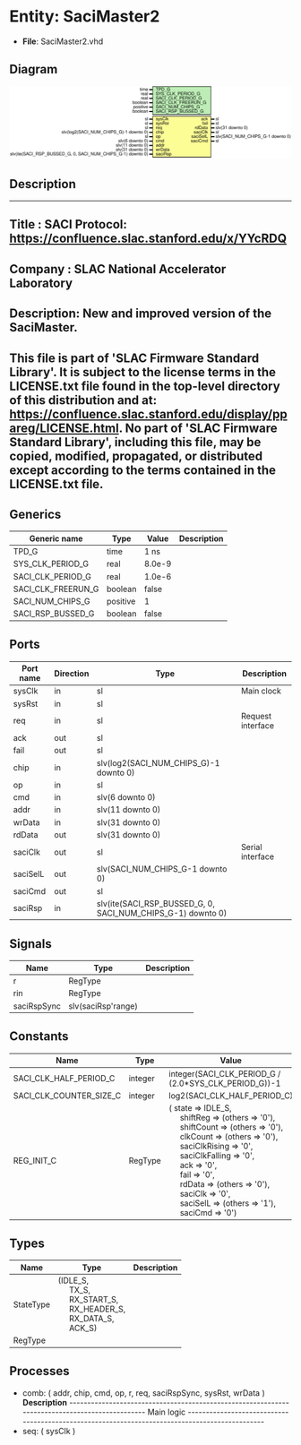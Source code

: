 # Entity: SaciMaster2

- **File**: SaciMaster2.vhd
## Diagram

![Diagram](SaciMaster2.svg "Diagram")
## Description

-----------------------------------------------------------------------------
 Title      : SACI Protocol: https://confluence.slac.stanford.edu/x/YYcRDQ
-----------------------------------------------------------------------------
 Company    : SLAC National Accelerator Laboratory
-----------------------------------------------------------------------------
 Description: New and improved version of the SaciMaster.
-----------------------------------------------------------------------------
 This file is part of 'SLAC Firmware Standard Library'.
 It is subject to the license terms in the LICENSE.txt file found in the
 top-level directory of this distribution and at:
    https://confluence.slac.stanford.edu/display/ppareg/LICENSE.html.
 No part of 'SLAC Firmware Standard Library', including this file,
 may be copied, modified, propagated, or distributed except according to
 the terms contained in the LICENSE.txt file.
-----------------------------------------------------------------------------
## Generics

| Generic name       | Type     | Value  | Description |
| ------------------ | -------- | ------ | ----------- |
| TPD_G              | time     | 1 ns   |             |
| SYS_CLK_PERIOD_G   | real     | 8.0e-9 |             |
| SACI_CLK_PERIOD_G  | real     | 1.0e-6 |             |
| SACI_CLK_FREERUN_G | boolean  | false  |             |
| SACI_NUM_CHIPS_G   | positive | 1      |             |
| SACI_RSP_BUSSED_G  | boolean  | false  |             |
## Ports

| Port name | Direction | Type                                                        | Description       |
| --------- | --------- | ----------------------------------------------------------- | ----------------- |
| sysClk    | in        | sl                                                          |  Main clock       |
| sysRst    | in        | sl                                                          |                   |
| req       | in        | sl                                                          | Request interface |
| ack       | out       | sl                                                          |                   |
| fail      | out       | sl                                                          |                   |
| chip      | in        | slv(log2(SACI_NUM_CHIPS_G)-1 downto 0)                      |                   |
| op        | in        | sl                                                          |                   |
| cmd       | in        | slv(6 downto 0)                                             |                   |
| addr      | in        | slv(11 downto 0)                                            |                   |
| wrData    | in        | slv(31 downto 0)                                            |                   |
| rdData    | out       | slv(31 downto 0)                                            |                   |
| saciClk   | out       | sl                                                          | Serial interface  |
| saciSelL  | out       | slv(SACI_NUM_CHIPS_G-1 downto 0)                            |                   |
| saciCmd   | out       | sl                                                          |                   |
| saciRsp   | in        | slv(ite(SACI_RSP_BUSSED_G, 0, SACI_NUM_CHIPS_G-1) downto 0) |                   |
## Signals

| Name        | Type               | Description |
| ----------- | ------------------ | ----------- |
| r           | RegType            |             |
| rin         | RegType            |             |
| saciRspSync | slv(saciRsp'range) |             |
## Constants

| Name                    | Type    | Value                                                                                                                                                                                                                                                                                                                                                                                                                                                                                                                                                                                                                                                                                                                                                                                                                                     | Description |
| ----------------------- | ------- | ----------------------------------------------------------------------------------------------------------------------------------------------------------------------------------------------------------------------------------------------------------------------------------------------------------------------------------------------------------------------------------------------------------------------------------------------------------------------------------------------------------------------------------------------------------------------------------------------------------------------------------------------------------------------------------------------------------------------------------------------------------------------------------------------------------------------------------------- | ----------- |
| SACI_CLK_HALF_PERIOD_C  | integer |  integer(SACI_CLK_PERIOD_G / (2.0*SYS_CLK_PERIOD_G))-1                                                                                                                                                                                                                                                                                                                                                                                                                                                                                                                                                                                                                                                                                                                                                                                    |             |
| SACI_CLK_COUNTER_SIZE_C | integer |  log2(SACI_CLK_HALF_PERIOD_C)                                                                                                                                                                                                                                                                                                                                                                                                                                                                                                                                                                                                                                                                                                                                                                                                             |             |
| REG_INIT_C              | RegType |  (       state          => IDLE_S,<br><span style="padding-left:20px">       shiftReg       => (others => '0'),<br><span style="padding-left:20px">       shiftCount     => (others => '0'),<br><span style="padding-left:20px">       clkCount       => (others => '0'),<br><span style="padding-left:20px">       saciClkRising  => '0',<br><span style="padding-left:20px">       saciClkFalling => '0',<br><span style="padding-left:20px">       ack            => '0',<br><span style="padding-left:20px">       fail           => '0',<br><span style="padding-left:20px">       rdData         => (others => '0'),<br><span style="padding-left:20px">       saciClk        => '0',<br><span style="padding-left:20px">       saciSelL       => (others => '1'),<br><span style="padding-left:20px">       saciCmd        => '0') |             |
## Types

| Name      | Type                                                                                                                                                                                                                                           | Description |
| --------- | ---------------------------------------------------------------------------------------------------------------------------------------------------------------------------------------------------------------------------------------------- | ----------- |
| StateType | (IDLE_S,<br><span style="padding-left:20px"> TX_S,<br><span style="padding-left:20px"> RX_START_S,<br><span style="padding-left:20px"> RX_HEADER_S,<br><span style="padding-left:20px"> RX_DATA_S,<br><span style="padding-left:20px"> ACK_S)  |             |
| RegType   |                                                                                                                                                                                                                                                |             |
## Processes
- comb: ( addr, chip, cmd, op, r, req, saciRspSync, sysRst, wrData )
**Description**
-----------------------------------------------------------------------------------------------  Main logic ----------------------------------------------------------------------------------------------- 
- seq: ( sysClk )
